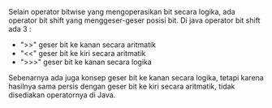 Selain operator bitwise yang mengoperasikan bit secara logika, ada operator bit shift yang
menggeser-geser posisi bit. Di java operator bit shift ada 3 :
- ">>" geser bit ke kanan secara aritmatik
- "<<" geser bit ke kiri secara aritmatik
- ">>>" geser bit ke kanan secara logika

Sebenarnya ada juga konsep geser bit ke kanan secara logika, tetapi karena hasilnya sama persis
dengan geser bit ke kiri secara aritmatik, tidak disediakan operatornya di Java.